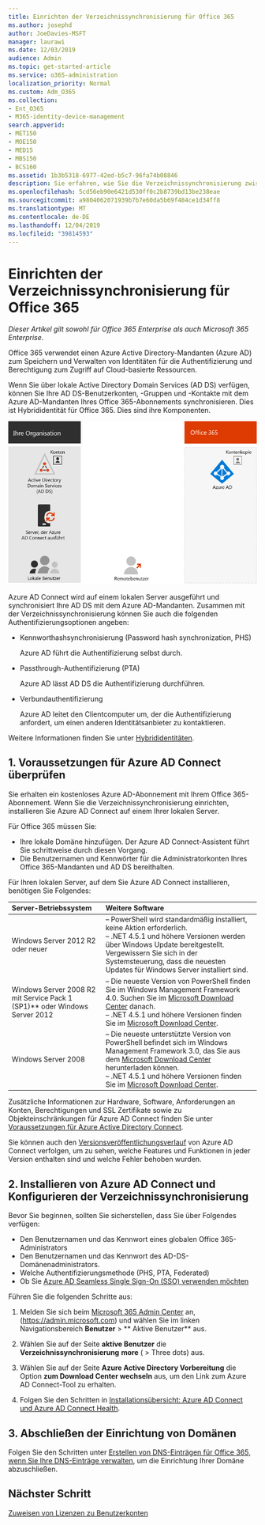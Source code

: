 ```yaml
---
title: Einrichten der Verzeichnissynchronisierung für Office 365
ms.author: josephd
author: JoeDavies-MSFT
manager: laurawi
ms.date: 12/03/2019
audience: Admin
ms.topic: get-started-article
ms.service: o365-administration
localization_priority: Normal
ms.custom: Adm_O365
ms.collection:
- Ent_O365
- M365-identity-device-management
search.appverid:
- MET150
- MOE150
- MED15
- MBS150
- BCS160
ms.assetid: 1b3b5318-6977-42ed-b5c7-96fa74b08846
description: Sie erfahren, wie Sie die Verzeichnissynchronisierung zwischen Office 365 und dem lokalen Active Directory einrichten.
ms.openlocfilehash: 5cd56eb90e6421d530ff0c2b8739bd13be238eae
ms.sourcegitcommit: a9804062071939b7b7e60da5b69f484ce1d34ff8
ms.translationtype: MT
ms.contentlocale: de-DE
ms.lasthandoff: 12/04/2019
ms.locfileid: "39814593"
---
```

# <a name="set-up-directory-synchronization-for-office-365"></a>Einrichten der Verzeichnissynchronisierung für Office 365

*Dieser Artikel gilt sowohl für Office 365 Enterprise als auch Microsoft 365 Enterprise*.

Office 365 verwendet einen Azure Active Directory-Mandanten (Azure AD) zum Speichern und Verwalten von Identitäten für die Authentifizierung und Berechtigung zum Zugriff auf Cloud-basierte Ressourcen. 

Wenn Sie über lokale Active Directory Domain Services (AD DS) verfügen, können Sie Ihre AD DS-Benutzerkonten, -Gruppen und -Kontakte mit dem Azure AD-Mandanten Ihres Office 365-Abonnements synchronisieren. Dies ist Hybrididentität für Office 365. Dies sind ihre Komponenten.

![](./media/about-office-365-identity/hybrid-identity.png)

Azure AD Connect wird auf einem lokalen Server ausgeführt und synchronisiert Ihre AD DS mit dem Azure AD-Mandanten. Zusammen mit der Verzeichnissynchronisierung können Sie auch die folgenden Authentifizierungsoptionen angeben:

- Kennworthashsynchronisierung (Password hash synchronization, PHS)

  Azure AD führt die Authentifizierung selbst durch.

- Passthrough-Authentifizierung (PTA)

  Azure AD lässt AD DS die Authentifizierung durchführen.

- Verbundauthentifizierung

  Azure AD leitet den Clientcomputer um, der die Authentifizierung anfordert, um einen anderen Identitätsanbieter zu kontaktieren.

Weitere Informationen finden Sie unter [Hybrididentitäten](plan-for-directory-synchronization.md).
  
## <a name="1-review-prerequisites-for-azure-ad-connect"></a>1. Voraussetzungen für Azure AD Connect überprüfen

Sie erhalten ein kostenloses Azure AD-Abonnement mit Ihrem Office 365-Abonnement. Wenn Sie die Verzeichnissynchronisierung einrichten, installieren Sie Azure AD Connect auf einem Ihrer lokalen Server.
  
Für Office 365 müssen Sie:
  
- Ihre lokale Domäne hinzufügen. Der Azure AD Connect-Assistent führt Sie schrittweise durch diesen Vorgang.
- Die Benutzernamen und Kennwörter für die Administratorkonten Ihres Office 365-Mandanten und AD DS bereithalten.

Für Ihren lokalen Server, auf dem Sie Azure AD Connect installieren, benötigen Sie Folgendes:
  
|**Server-Betriebssystem**|**Weitere Software**|
|:-----|:-----|
|Windows Server 2012 R2 oder neuer | – PowerShell wird standardmäßig installiert, keine Aktion erforderlich.  <br> – .NET 4.5.1 und höhere Versionen werden über Windows Update bereitgestellt. Vergewissern Sie sich in der Systemsteuerung, dass die neuesten Updates für Windows Server installiert sind. |
|Windows Server 2008 R2 mit Service Pack 1 (SP1)** oder Windows Server 2012 | – Die neueste Version von PowerShell finden Sie im Windows Management Framework 4.0. Suchen Sie im [Microsoft Download Center](https://go.microsoft.com/fwlink/p/?LinkId=717996) danach.  <br> – .NET 4.5.1 und höhere Versionen finden Sie im [Microsoft Download Center](https://go.microsoft.com/fwlink/p/?LinkId=717996). |
|Windows Server 2008 | – Die neueste unterstützte Version von PowerShell befindet sich im Windows Management Framework 3.0, das Sie aus dem [Microsoft Download Center](https://go.microsoft.com/fwlink/p/?LinkId=717996) herunterladen können.  <br> – .NET 4.5.1 und höhere Versionen finden Sie im [Microsoft Download Center](https://go.microsoft.com/fwlink/p/?LinkId=717996). |

Zusätzliche Informationen zur Hardware, Software, Anforderungen an Konten, Berechtigungen und SSL Zertifikate sowie zu Objekteinschränkungen für Azure AD Connect finden Sie unter [Voraussetzungen für Azure Active Directory Connect](https://docs.microsoft.com/azure/active-directory/hybrid/how-to-connect-install-prerequisites).
  
Sie können auch den [Versionsveröffentlichungsverlauf](https://docs.microsoft.com/azure/active-directory/hybrid/reference-connect-version-history) von Azure AD Connect verfolgen, um zu sehen, welche Features und Funktionen in jeder Version enthalten sind und welche Fehler behoben wurden.

## <a name="2-install-azure-ad-connect-and-configure-directory-synchronization"></a>2. Installieren von Azure AD Connect und Konfigurieren der Verzeichnissynchronisierung

Bevor Sie beginnen, sollten Sie sicherstellen, dass Sie über Folgendes verfügen:

- Den Benutzernamen und das Kennwort eines globalen Office 365-Administrators
- Den Benutzernamen und das Kennwort des AD-DS-Domänenadministrators.
- Welche Authentifizierungsmethode (PHS, PTA, Federated)
- Ob Sie [Azure AD Seamless Single Sign-On (SSO) verwenden möchten](https://docs.microsoft.com/azure/active-directory/hybrid/how-to-connect-sso)

Führen Sie die folgenden Schritte aus:

1. Melden Sie sich beim [Microsoft 365 Admin Center](https://admin.microsoft.com) an, (https://admin.microsoft.com) und wählen Sie im linken Navigationsbereich **Benutzer** \> ** Aktive Benutzer** aus.
2. Wählen Sie auf der Seite **aktive Benutzer** die **Verzeichnissynchronisierung** **more** ( \> Three dots) aus.
  
3. Wählen Sie auf der Seite **Azure Active Directory Vorbereitung** die Option **zum Download Center wechseln** aus, um den Link zum Azure AD Connect-Tool zu erhalten. 
4. Folgen Sie den Schritten in [Installationsübersicht: Azure AD Connect und Azure AD Connect Health](https://docs.microsoft.com/azure/active-directory/hybrid/how-to-connect-install-roadmap).

## <a name="3-finish-setting-up-domains"></a>3. Abschließen der Einrichtung von Domänen

Folgen Sie den Schritten unter [Erstellen von DNS-Einträgen für Office 365, wenn Sie Ihre DNS-Einträge verwalten](https://docs.microsoft.com/office365/admin/get-help-with-domains/create-dns-records-at-any-dns-hosting-provider), um die Einrichtung Ihrer Domäne abzuschließen.

## <a name="next-step"></a>Nächster Schritt

[Zuweisen von Lizenzen zu Benutzerkonten](assign-licenses-to-user-accounts.md)
